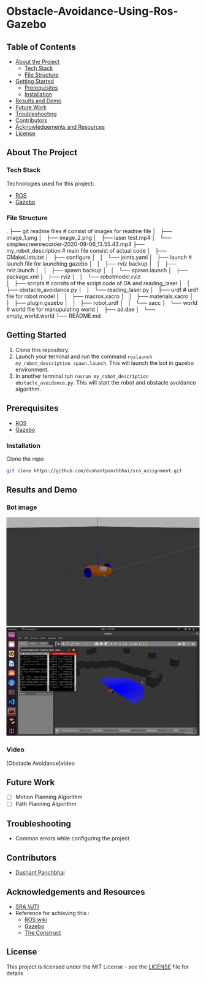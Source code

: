 # Obstacle-Avoidance-Using-Ros-Gazebo

## Table of Contents

* [About the Project](#about-the-project)
  * [Tech Stack](#tech-stack)
  * [File Structure](#file-structure)
* [Getting Started](#getting-started)
  * [Prerequisites](#prerequisites)
  * [Installation](#installation)
* [Results and Demo](#results-and-demo)
* [Future Work](#future-work)
* [Troubleshooting](#troubleshooting)
* [Contributors](#contributors)
* [Acknowledgements and Resources](#acknowledgements-and-resources)
* [License](#license)

## About The Project

### Tech Stack
Technologies used for this project:
* [ROS](https://www.ros.org/)  
* [Gazebo](http://gazebosim.org/)  

### File Structure
.
├── git readme files                                                        # consist of images for readme file
│   ├── image_1.png
│   ├── image_2.png
│   ├── laser test.mp4
│   └── simplescreenrecorder-2020-09-06_13.55.43.mp4
├── my_robot_description                                                   # main file consist of actual code
│   ├── CMakeLists.txt
│   ├── configure
│   │   └── joints.yaml
│   ├── launch                                                            # launch file for launching gazebo
│   │   ├── rviz backup
│   │   ├── rviz.launch
│   │   ├── spawn backup
│   │   └── spawn.launch
│   ├── package.xml
│   ├── rviz
│   │   └── robotmodel.rviz                                          
│   ├── scripts                                                            # consits of the script code of OA and reading_laser
│   │   ├── obstacle_avoidance.py
│   │   └── reading_laser.py
│   ├── urdf                                                               # urdf file for robot model
│   │   ├── macros.xacro
│   │   ├── materials.xacro
│   │   ├── plugin.gazebo
│   │   ├── robot.urdf
│   │   └── sacc
│   └── world                                                               # world file for manupulating world
│       ├── ad.dae
│       └── empty_world.world
└── README.md



## Getting Started
1. Clone this repository.
2. Launch your terminal and run the command `roslaunch my_robot_description spawn.launch`. 
   This will launch the bot in gazebo environment.  
3. In another terminal run `rosrun my_robot_description obstacle_avoidance.py`. This will start the robot and obstacle avoidance algorithm.

## Prerequisites  
* [ROS](http://wiki.ros.org/kinetic)  
* [Gazebo](http://wiki.ros.org/gazebo_ros_pkgs)

### Installation
Clone the repo
```sh
git clone https://github.com/dushantpanchbhai/sra_assignment.git
```
## Results and Demo
### Bot image
![](/git_readme_files/image_1.png)
![](/git_readme_files/image_2.png)
### Video
[Obstacle Avoidance]video
## Future Work
- [ ] Motion Planning Algorithm
- [ ] Path Planning Algorithm

## Troubleshooting
* Common errors while configuring the project

## Contributors
* [Dushant Panchbhai](https://github.com/dushantpanchbhai)

## Acknowledgements and Resources
* [SRA VJTI](https://github.com/SRA-VJTI)
* Reference for achieving this :
   * [ROS wiki](http://wiki.ros.org/ROS/Tutorials)
   * [Gazebo](http://gazebosim.org/tutorials)
   * [The Construct](https://www.theconstructsim.com/ros-projects-exploring-ros-using-2-wheeled-robot-part-1)

## License

This project is licensed under the MIT License - see the [LICENSE](LICENSE) file for details
